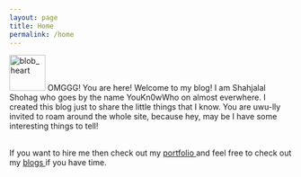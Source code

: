 ```yaml
---
layout: page
title: Home
permalink: /home
---
```


<div class="row justify-content-between">
<div class="col-md-8 pr-5">

<p><a href="https://emoji.gg/emoji/8197-blob-heart"><img src="https://emoji.gg/assets/emoji/8197-blob-heart.png" width="64px" height="64px" alt="blob_heart"></a> OMGGG! You are here! Welcome to my blog! I am Shahjalal Shohag who goes by the name YouKn0wWho on almost everwhere. I created this blog just to share the little things that I know. You are uwu-lly invited to roam around the whole site, because hey, may be I have some interesting things to tell! <br> <br>

If you want to hire me then check out my  <a href="{{ site.baseurl }}/about">portfolio </a> and feel free to check out my <a href="{{ site.baseurl }}/index.html">blogs </a> if you have time.

</p>



</div>

<!-- <div class="col-md-4">

<div class="sticky-top sticky-top-80">
<p>Something interesting will go here.</p>

</div>
</div> -->
</div>
